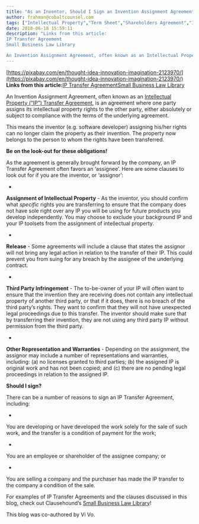 ```yaml
---
title: "As an Inventor, Should I Sign an Invention Assignment Agreement?"
author: frahman@cobaltcounsel.com
tags: ["Intellectual Property","Term Sheet","Shareholders Agreement","Intellectual Property Transfer","Transfer of Intellectual Property","Investor Term Sheet"]
date: 2018-06-18 15:59:11
description: "Links from this article:
IP Transfer Agreement
Small Business Law Library

An Invention Assignment Agreement, often known as an Intellectual Property (“IP”) Transfer Agreement, is an agreement wh..."
---
```


 

[https://pixabay.com/en/thought-idea-innovation-imagination-2123970/](https://pixabay.com/en/thought-idea-innovation-imagination-2123970/)
**Links from this article:**[IP Transfer Agreement](https://clausehound.com/legal-contract/14981)[Small Business Law Library](https://clausehound.com/small-business-law-library/)

An Invention Assignment Agreement, often known as an [Intellectual Property (“IP”) Transfer Agreement](https://clausehound.com/legal-contract/14981), is an agreement where one party assigns its intellectual property rights to the other party, either absolutely or subject to compliance with the terms of the underlying agreement.

This means the inventor (e.g. software developer) assigning his/her rights can no longer claim the property as their invention. The property now belongs to the person to whom the rights have been transferred.

**Be on the look-out for these obligations!**

As the agreement is generally brought forward by the company, an IP Transfer Agreement often favors an ‘assignee’. Here are some clauses to look out for if you are the inventor, or ‘assignor’:

- 
**Assignment of Intellectual Property** - As the inventor, you should confirm what *specific* rights you are transferring to ensure that the company does not have sole right over any IP you will be using for future products you develop independently. You may choose to exclude your background IP and your IP toolsets from the assignment of intellectual property.

- 
**Release** - Some agreements will include a clause that states the assignor will not bring any legal action in relation to the transfer of their IP. This could prevent you from suing for any breach by the assignee of the underlying contract.

- 
**Third Party Infringement** - The to-be-owner of your IP will often want to ensure that the invention they are receiving does not contain any intellectual property of another third party, or that if it does, there is no breach of the third party’s rights. They want to confirm that they will not have unexpected legal proceedings due to this transfer. The inventor should make sure that by transferring their invention, they are not using any third party IP without permission from the third party.

- 
**Other Representation and Warranties** - Depending on the assignment, the assignor may include a number of representations and warranties, including: (a) no licenses granted to third parties; (b) the assigned IP is original work and has not been copied; and (c) there are no pending legal proceedings in relation to the assigned IP.

**Should I sign?**

There can be a number of reasons to sign an IP Transfer Agreement, including:

- 
You are developing or have developed the work solely for the sale of such work, and the transfer is a condition of payment for the work;

- 
You are an employee or shareholder of the assignee company; or

- 
You are selling a company and the purchaser has made the IP transfer to the company a condition of the sale.

For examples of IP Transfer Agreements and the clauses discussed in this blog, check out Clausehound’s [Small Business Law Library](https://clausehound.com/small-business-law-library/)!

This blog was co-authored by Vi Vo.

 
